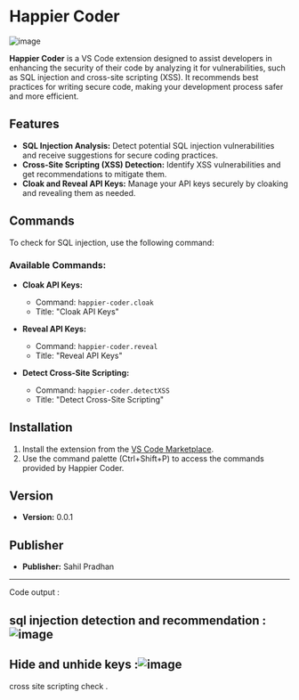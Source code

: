 # Happier Coder   

![image](https://github.com/user-attachments/assets/3be93d4b-e513-477d-9e71-1ec6059c9afc)


**Happier Coder** is a VS Code extension designed to assist developers in enhancing the security of their code by analyzing it for vulnerabilities, such as SQL injection and cross-site scripting (XSS). It recommends best practices for writing secure code, making your development process safer and more efficient.

## Features

- **SQL Injection Analysis:** Detect potential SQL injection vulnerabilities and receive suggestions for secure coding practices.
- **Cross-Site Scripting (XSS) Detection:** Identify XSS vulnerabilities and get recommendations to mitigate them.
- **Cloak and Reveal API Keys:** Manage your API keys securely by cloaking and revealing them as needed.

## Commands

To check for SQL injection, use the following command:


### Available Commands:

- **Cloak API Keys:**
  - Command: `happier-coder.cloak`
  - Title: "Cloak API Keys"

- **Reveal API Keys:**
  - Command: `happier-coder.reveal`
  - Title: "Reveal API Keys"

- **Detect Cross-Site Scripting:**
  - Command: `happier-coder.detectXSS`
  - Title: "Detect Cross-Site Scripting"

## Installation

1. Install the extension from the [VS Code Marketplace](https://marketplace.visualstudio.com/items?itemName=sahilpradhan.happier-coder).
2. Use the command palette (Ctrl+Shift+P) to access the commands provided by Happier Coder.

## Version

- **Version:** 0.0.1

## Publisher

- **Publisher:** Sahil Pradhan

---------------------------------------------------------------------------------------------------------------------------------------------------------------------------
Code output :

sql injection detection and recommendation : ![image](https://github.com/user-attachments/assets/a2273aee-3b61-4177-85e2-5a89ef8c5f7d)
----
Hide and unhide keys :![image](https://github.com/user-attachments/assets/15ed9ff7-e690-4155-9207-73d3e667cc97)
----
cross site scripting check .

